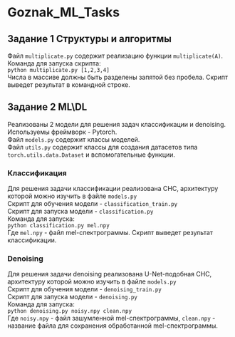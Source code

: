 # Goznak_ML_Tasks
## Задание 1 Структуры и алгоритмы
Файл `multiplicate.py` содержит реализацию функции `multiplicate(A)`.  
Команда для запуска скрипта:  
`python multiplicate.py [1,2,3,4]`  
Числа в массиве должны быть разделены запятой без пробела. Скрипт выведет результат в командной строке.

## Задание 2 ML\DL
Реализованы 2 модели для решения задач классификации и denoising. Используемы фреймворк - Pytorch.  
Файл `models.py` содержит классы моделей.  
Файл `utils.py` содержит классы для создания датасетов типа `torch.utils.data.Dataset` и вспомогательные функции.

### Классификация
Для решения задачи классификации реализована СНС, архитектуру которой можно изучить в файле `models.py`  
Скрипт для обучения модели - `classification_train.py`  
Скрипт для запуска модели - `classification.py`  
Команда для запуска:  
`python classification.py mel.npy`  
Где `mel.npy` - файл mel-спектрограммы. Скрипт выведет результат классификации.

### Denoising
Для решения задачи denoising реализована U-Net-подобная СНС, архитектуру которой можно изучить в файле `models.py`  
Скрипт для обучения модели - `denoising_train.py`  
Скрипт для запуска модели - `denoising.py`  
Команда для запуска:  
`python denoising.py noisy.npy clean.npy`  
Где `noisy.npy` - файл зашумленной mel-спектрограммы, `clean.npy` - название файла для сохранения обработанной mel-спектрограммы.
